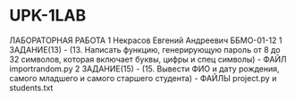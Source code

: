 # UPK-1LAB
ЛАБОРАТОРНАЯ РАБОТА 1
Некрасов Евгений Андреевич ББМО-01-12
1 ЗАДАНИЕ(13) - (13.	Написать функцию, генерирующую пароль от 8 до 32 символов, которая включает буквы, цифры и спец символы) - ФАЙЛ importrandom.py
2 ЗАДАНИЕ(15) - (15.	Вывести ФИО и дату рождения, самого младшего и самого старшего студента) - ФАЙЛЫ project.py и students.txt

